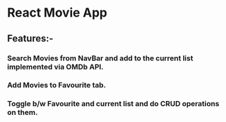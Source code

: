 # React Movie App
## Features:-
### Search Movies from NavBar and add to the current list implemented via OMDb API.
### Add Movies to Favourite tab.
### Toggle b/w Favourite and current list and do CRUD operations on them.